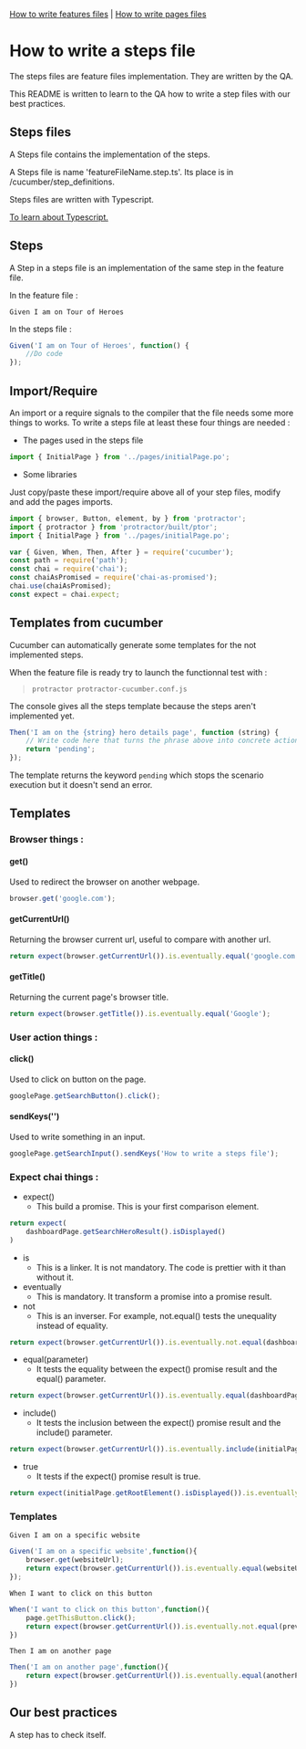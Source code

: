 [How to write features files](../features) | [How to write pages files](../pages)

# How to write a steps file

The steps files are feature files implementation. They are written by the QA.

This README is written to learn to the QA how to write a step files with our best practices.

## Steps files

A Steps file contains the implementation of the steps.

A Steps file is name 'featureFileName.step.ts'. Its place is in /cucumber/step_definitions.

Steps files are written with Typescript.

[To learn about Typescript.](https://www.typescriptlang.org/)

## Steps

A Step in a steps file is an implementation of the same step in the feature file.

In the feature file :

```Gherkin
Given I am on Tour of Heroes
```

In the steps file :

```Typescript
Given('I am on Tour of Heroes', function() {
    //Do code
});
```

## Import/Require

An import or a require signals to the compiler that the file needs some more things to works. To write a steps file at least these four things are needed :

* The pages used in the steps file

```Typescript
import { InitialPage } from '../pages/initialPage.po';
```

* Some libraries

Just copy/paste these import/require above all of your step files, modify and add the pages imports.

```Typescript
import { browser, Button, element, by } from 'protractor';
import { protractor } from 'protractor/built/ptor';
import { InitialPage } from '../pages/initialPage.po';

var { Given, When, Then, After } = require('cucumber');
const path = require('path');
const chai = require('chai');
const chaiAsPromised = require('chai-as-promised');
chai.use(chaiAsPromised);
const expect = chai.expect;
```

## Templates from cucumber

Cucumber can automatically generate some templates for the not implemented steps.

When the feature file is ready try to launch the functionnal test with :

> `protractor protractor-cucumber.conf.js`

The console gives all the steps template because the steps aren't implemented yet.

```Typescript
Then('I am on the {string} hero details page', function (string) {
    // Write code here that turns the phrase above into concrete actions
    return 'pending';
});
```

The template returns the keyword `pending` which stops the scenario execution but it doesn't send an error.

## Templates

### Browser things :

#### get()

Used to redirect the browser on another webpage.

```Typescript
browser.get('google.com');
```

#### getCurrentUrl()

Returning the browser current url, useful to compare with another url.

```Typescript
return expect(browser.getCurrentUrl()).is.eventually.equal('google.com');
```

#### getTitle()

Returning the current page's browser title.

```Typescript
return expect(browser.getTitle()).is.eventually.equal('Google');
```

### User action things :

#### click()

Used to click on button on the page.

```Typescript
googlePage.getSearchButton().click();
```

#### sendKeys('')

Used to write something in an input.

```Typescript
googlePage.getSearchInput().sendKeys('How to write a steps file');
```

### Expect chai things :

* expect()
  * This build a promise. This is your first comparison element.

```Typescript
return expect(
    dashboardPage.getSearchHeroResult().isDisplayed()
)
```

* is
  * This is a linker. It is not mandatory. The code is prettier with it than without it.
* eventually
  * This is mandatory. It transform a promise into a promise result.
* not
  * This is an inverser. For example, not.equal() tests the unequality instead of equality.

```Typescript
return expect(browser.getCurrentUrl()).is.eventually.not.equal(dashboardPage.getUrl());
```

* equal(parameter)
  * It tests the equality between the expect() promise result and the equal() parameter.

```Typescript
return expect(browser.getCurrentUrl()).is.eventually.equal(dashboardPage.getUrl());
```

* include()
  * It tests the inclusion between the expect() promise result and the include() parameter.

```Typescript
return expect(browser.getCurrentUrl()).is.eventually.include(initialPage.getUrl());
```

* true
  * It tests if the expect() promise result is true.

```Typescript
return expect(initialPage.getRootElement().isDisplayed()).is.eventually.true;
```

### Templates

```Gherkin
Given I am on a specific website
```

```Typescript
Given('I am on a specific website',function(){
    browser.get(websiteUrl);
    return expect(browser.getCurrentUrl()).is.eventually.equal(websiteUrl);
});
```

```Gherkin
When I want to click on this button
```

```Typescript
When('I want to click on this button',function(){
    page.getThisButton.click();
    return expect(browser.getCurrentUrl()).is.eventually.not.equal(previousPageUrl);
})
```

```Gherkin
Then I am on another page
```

```Typescript
Then('I am on another page',function(){
    return expect(browser.getCurrentUrl()).is.eventually.equal(anotherPageUrl);
})
```

## Our best practices

A step has to check itself.

